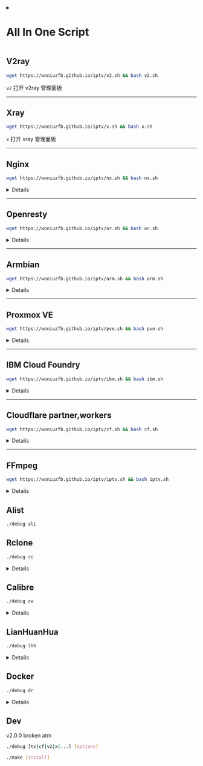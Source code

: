 <details>
<summary><h1>All In One Script</h1></summary>

- [V2ray](#v2ray)
- [Xray](#xray)
- [Nginx](#nginx)
- [Openresty](#openresty)
- [Armbian](#armbian)
- [Proxmox VE](#proxmox-ve)
- [IBM Cloud Foundry](#ibm-cloud-foundry)
- [Cloudflare partner,workers](#cloudflare-partnerworkers)
- [FFmpeg](#ffmpeg)
  - [自动解析直播源](#自动解析直播源)
  - [快捷键](#快捷键)
  - [参数详解](#参数详解)
  - [举例](#举例)
- [Alist](#alist)
- [Rclone](#rclone)
- [Calibre](#calibre)
- [LianHuanHua](#lianhuanhua)
- [Docker](#docker)
- [Dev](#dev)

</details>

## V2ray

``` bash
wget https://woniuzfb.github.io/iptv/v2.sh && bash v2.sh
```

`v2` 打开 v2ray 管理面板

---

## Xray

``` bash
wget https://woniuzfb.github.io/iptv/x.sh && bash x.sh
```

`x` 打开 xray 管理面板

---

## Nginx

``` bash
wget https://woniuzfb.github.io/iptv/nx.sh && bash nx.sh
```

<details>

`nx` 打开 Nginx 管理面板

- 使用官方 crossplane 解析配置
- 支持修改最多五级指令
- SNI/SSL/APLN 分流
- nodejs
- mongodb
- postfix
- mmproxy
- dnscrypt proxy
- iperf3

</details>

---

## Openresty

``` bash
wget https://woniuzfb.github.io/iptv/or.sh && bash or.sh
```

<details>

`or` 打开 OpenResty 管理面板

</details>

---

## Armbian

``` bash
wget https://woniuzfb.github.io/iptv/arm.sh && bash arm.sh
```

<details>

`arm` 打开 Armbian 管理面板

- docker
- dnscrypt proxy
- openwrt (旁路由)
- openwrt-v2ray
- xray/v2ray core 切换
- 一键配置透明代理(直连国内, 代理国外), 配置文件保存/切换
- NAT类型检测

</details>

---

## Proxmox VE

``` bash
wget https://woniuzfb.github.io/iptv/pve.sh && bash pve.sh
```

<details>

`pve` 打开 Proxmox VE 管理面板

- nbfc
- dnscrypt proxy
- openwrt-v2ray
- xray/v2ray core 切换
- 一键配置透明代理(直连国内, 代理国外), 配置文件保存/切换

</details>

---

## IBM Cloud Foundry

``` bash
wget https://woniuzfb.github.io/iptv/ibm.sh && bash ibm.sh
```

<details>

`ibm` 打开 ibm CF 管理面板

`ibm v2` 打开 ibm v2ray APP 管理面板

`ibm x` 打开 ibm xray  APP 管理面板

</details>

---

## Cloudflare partner,workers

``` bash
wget https://woniuzfb.github.io/iptv/cf.sh && bash cf.sh
```

<details>

`cf` 打开 cloudflare partner,workers 管理面板

`cf w` 打开 cloudflare workers 管理面板

- 多 CFP 管理
- 开启 workers 监控
  - 可以在超过请求数( 默认 100000 )时自动上传 worker 到其他账号并移动域名 CNAME 记录
  - 准备工作
    - 脚本添加用户
    - [ 可省略 ] 需要 Token (API 令牌): workers 和 zone 编辑权限 或 使用 Global API Key (官网添加或查看)
    - 脚本添加源站 CNAME 记录(一个 CNAME 对应一个 worker), 所有域名必须在同一 cloudflare 账号
    - 如果是新账号需要登录官网完成验证邮箱并点击 workers 设置站点域名
  - 可以设置中转 IBM CF
- 账号可能会被 cloudflare 列入黑名单, 无法使用 api

</details>

---

## FFmpeg

``` bash
wget https://woniuzfb.github.io/iptv/iptv.sh && bash iptv.sh
```

<details>

`tv` 打开 iptv 管理面板

- 计划任务(定时开启/关闭)
- 监控
- 防护
- 防盗链
- 节目表
- VIP

### 自动解析直播源

`cx` 打开 xtream codes 账号/频道 管理面板

`tv 4g` 打开 4gtv 频道管理面板

`tv d` 添加演示频道

- tvb
- fengshows
- lotus macau
- youtube
- twitch
- hbo asia

### 快捷键

见 `tv -h`

`tv c <en|zh_CN|...>` 更改语言

`tv color` 自定义文字和背景颜色

### 参数详解

使用方法: tv -i [直播源] [-s 分片时长(秒)] [-o 输出目录名称] [-c m3u8包含的分片数目] [-b 码率] [-r 分辨率] [-p m3u8文件名称] [-C] [-R] [-l] [-P http代理]

```bash
-i  直播源(支持 mpegts / hls / flv / youtube ...)
    可以是视频路径
    可以输入不同链接地址(监控按顺序尝试使用)，用空格分隔
-s  分片时长(秒)(默认：6)
-o  输出目录名称(默认：随机名称)

-l  非无限时长直播, 无法设置切割分片数且无法监控(默认：不设置)
-P  FFmpeg 的 http 代理, 直播源是 http 链接时可用(默认：不设置)

-p  m3u8名称(前缀)(默认：随机)
-c  m3u8里包含的分片数目(默认：5)
-S  分片所在子目录名称(默认：不使用子目录)
-t  分片名称(前缀)(默认：跟m3u8名称相同)
-a  音频编码(默认：aac) (不需要转码时输入 copy)
-v  视频编码(默认：libx264) (不需要转码时输入 copy)
-f  画面或声音延迟(格式如： v_3 画面延迟3秒，a_2 声音延迟2秒 画面声音不同步时使用)
-d  dvb teletext 字幕解码成的格式,可选: text,ass (默认: 不设置)
-q  CRF 固定质量因子, 多个 CRF 用逗号分隔(默认: 不设置)
    如果同时设置了输出视频码率, 则优先使用 CRF 值控制视频质量
    取值每 +/- 6 会大概导致码率的减半或加倍
    x264 和 x265 取值范围为 [0,51]
    x264 的默认值是 23, 视觉无损值 18
    x265 的默认值是 28, 视觉无损值 24
    VP9 取值范围为 [0,63], 建议取值范围为 [15,35]
-b  输出视频的码率(k)(多个用逗号分隔 比如: 800,1000,1500)(默认: 900)
    如果已经设置 CRF 固定质量因子, 用于 VBV 的 -maxrate 和 -bufsize (capped CRF)
    如果没有设置 CRF 固定质量因子, 用于指定输出视频码率(ABR 或 CBR)
    可以输入 omit 省略此选项
-r  输出视频的分辨率(多个用逗号分隔 比如: 960x540,1280x720)(默认: 1280x720)
-C  限制性编码(设置码率的情况下有效)(默认: 否)
    如果已经设置 CRF 固定质量因子, 使用限制性编码 VBV (capped CRF)
    如果没有设置 CRF 固定质量因子, 使用限制性编码 VBV (ABR)
-R  固定码率 CBR (设置 -C 情况下有效)(默认: 否)
-e  加密分片(默认：不加密)
-K  Key名称(默认：随机)
-z  频道名称(默认：跟m3u8名称相同)

也可以不输出 HLS，比如 flv 推流
-k  设置推流类型，比如 -k flv
-H  推流 h265(默认: 不设置)
-T  设置推流地址，比如 rtmp://127.0.0.1/flv/xxx
-L  输入拉流(播放)地址(可省略)，比如 http://domain.com/flv?app=flv&stream=xxx

-m  FFmpeg 额外的输入参数
    (默认：-copy_unknown -reconnect 1 -reconnect_at_eof 1 -reconnect_streamed 1 -reconnect_delay_max 2000 -rw_timeout 10000000 -y -nostats -nostdin -hide_banner -loglevel fatal)
    如果输入的直播源是 hls 链接，需去除 -reconnect_at_eof 1
    如果输入的直播源是 rtmp 或本地链接，需去除 -reconnect 1 -reconnect_at_eof 1 -reconnect_streamed 1 -reconnect_delay_max 2000
    如果要查看详细日志 fatal 改成 error / warning / ...
-n  FFmpeg 额外的输出参数, 可以输入 omit 省略此选项 (除非有特殊需求, 不需要转码时请省略此选项)
    (默认：-g 60 -sc_threshold 0 -sn -preset superfast -pix_fmt yuv420p -profile:v main)
```

### 举例

- 使用 CRF 固定质量因子控制视频质量:

    `tv -i http://xxx/xxx.ts -s 6 -o hbo1 -p hbo1 -q 15 -b 1500 -r 1280x720 -z 'hbo直播1'`

- 使用码率控制视频质量[ 默认 ]:

    `tv -i http://xxx/xxx.ts -s 6 -o hbo2 -p hbo2 -b 900 -r 1280x720 -z 'hbo直播2'`

- 不需要转码的设置: -a copy -v copy -n omit

- 不输出 HLS, 推流 flv :

    `tv -i http://xxx/xxx.ts -a aac -v libx264 -b 3000 -k flv -T rtmp://127.0.0.1/flv/xxx`

- 或者输入 tv 打开 HLS 面板， tv f 打开 FLV 面板，使用方法  **Enter**

</details>

## Alist

```bash
./debug ali
```

## Rclone

```bash
./debug rc
```

<details>

- remote
- mount
- serve
- sync

</details>

## Calibre

```bash
./debug cw
```

<details>

- calibre-web
- kcc

</details>

## LianHuanHua

```bash
./debug lhh
```

<details>

- 1w+ 某某分享 (知乎 + 头条)
- 某某全站 (号称7成连环画?)

</details>

## Docker

```bash
./debug dr
```

<details>

- traefik
- authelia
- postgresql
- yq

</details>

## Dev

v2.0.0 broken atm

```bash
./debug [tv|cf|v2|x|...] [options]

./make [install]
```
